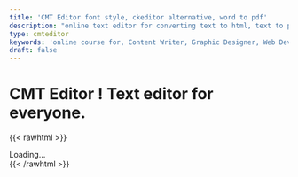 ```yaml
---
title: 'CMT Editor font style, ckeditor alternative, word to pdf'
description: "online text editor for converting text to html, text to pdf and word online. ckeditor online for create ordered lists and search and replace content online, rich text editor online, background remover"
type: cmteditor
keywords: 'online course for, Content Writer, Graphic Designer, Web Developer, Software Engineer, Frontend Developer graphic designer, UI designer, digital marketing'
draft: false
---
```


# CMT Editor ! Text editor for everyone.

{{< rawhtml >}}
   <div id="cmteditor">
   Loading...
   </div>
{{< /rawhtml >}}
